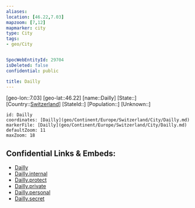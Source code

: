 ```yaml
---
aliases: 
location: [46.22,7.03]
mapzoom: [7,12] 
mapmarker: city 
type: City
tags:
- geo/City


SpocWebEntityId: 29704
isDeleted: false
confidential: public

title: Dailly
---
```

[geo-lon::7.03]
[geo-lat::46.22]
[name::Dailly]
[State::]
[Country::[Switzerland](geo/Continent/Europe/Switzerland.md)]
[StateId::]
[Population::]
[Unknown::]


```leaflet
id: Dailly
coordinates: [Dailly](geo/Continent/Europe/Switzerland/City/Dailly.md)
markerFile: [Dailly](geo/Continent/Europe/Switzerland/City/Dailly.md)
defaultZoom: 11 
maxZoom: 18
```


## Confidential Links & Embeds: 
- [Dailly](../../../../../../_public/geo/Continent/Europe/Switzerland/City/Dailly.md) 
- [Dailly.internal](../../../../../../_internal/geo/Continent/Europe/Switzerland/City/Dailly.internal.md) 
- [Dailly.protect](../../../../../../_protect/geo/Continent/Europe/Switzerland/City/Dailly.protect.md) 
- [Dailly.private](../../../../../../_private/geo/Continent/Europe/Switzerland/City/Dailly.private.md) 
- [Dailly.personal](../../../../../../_personal/geo/Continent/Europe/Switzerland/City/Dailly.personal.md) 
- [Dailly.secret](../../../../../../_secret/geo/Continent/Europe/Switzerland/City/Dailly.secret.md) 
